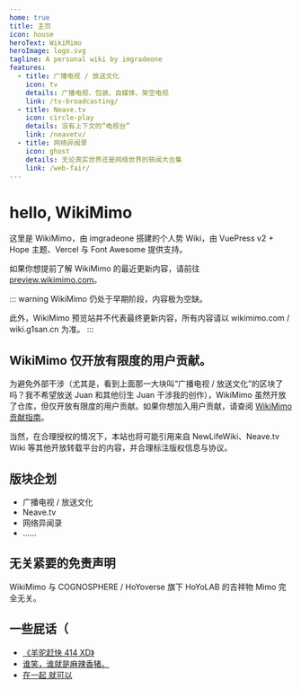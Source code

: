 ```yaml
---
home: true
title: 主页
icon: house
heroText: WikiMimo
heroImage: logo.svg
tagline: A personal wiki by imgradeone
features:
  - title: 广播电视 / 放送文化
    icon: tv
    details: 广播电视、包装、自媒体、架空电视
    link: /tv-broadcasting/
  - title: Neave.tv
    icon: circle-play
    details: 没有上下文的“电视台”
    link: /neavetv/
  - title: 网络异闻录
    icon: ghost
    details: 无论真实世界还是网络世界的轶闻大合集
    link: /web-fair/
---
```


# hello, WikiMimo

这里是 WikiMimo，由 imgradeone 搭建的个人势 Wiki，由 VuePress v2 + Hope 主题、Vercel 与 Font Awesome 提供支持。

如果你想提前了解 WikiMimo 的最近更新内容，请前往 [preview.wikimimo.com](https://preview.wikimimo.com)。

::: warning
WikiMimo 仍处于早期阶段，内容极为空缺。

此外，WikiMimo 预览站并不代表最终更新内容，所有内容请以 wikimimo.com / wiki.g1san.cn 为准。
:::

## WikiMimo 仅开放有限度的用户贡献。
为避免外部干涉（尤其是，看到上面那一大块叫“广播电视 / 放送文化”的区块了吗？我不希望放送 Juan 和其他衍生 Juan 干涉我的创作），WikiMimo 虽然开放了仓库，但仅开放有限度的用户贡献。如果你想加入用户贡献，请查阅 [WikiMimo 贡献指南](/about/contributing.md)。

当然，在合理授权的情况下，本站也将可能引用来自 NewLifeWiki、Neave.tv Wiki 等其他开放转载平台的内容，并合理标注版权信息与协议。

## 版块企划

- 广播电视 / 放送文化
- Neave.tv
- 网络异闻录
- ……

## 无关紧要的免责声明

WikiMimo 与 COGNOSPHERE / HoYoverse 旗下 HoYoLAB 的吉祥物 Mimo 完全无关。

## 一些屁话（

- [《羊驼赶快 414 XD》](/web-fair/event/)
- [谁笑，谁就是麻辣香猪。](/neavetv/mucaojun.md)
- [在一起 就可以](/web-fair/memes/huawei-together.md)
